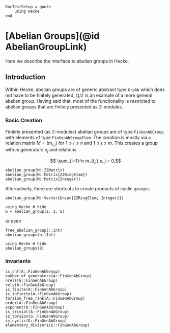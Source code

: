 ```@meta
DocTestSetup = quote
    using Hecke
end
```
# [Abelian Groups](@id AbelianGroupLink)

Here we describe the interface to abelian groups in Hecke.

## Introduction

Within Hecke, abelian groups are of generic abstract type `GrpAb` which does not
have to be finitely generated, $\mathbb Q/\mathbb Z$ is an example of a more
general abelian group. Having said that, most of the functionality is
restricted to abelian groups that are finitely presented as $\mathbb Z$-modules.

### Basic Creation

Finitely presented (as $\mathbb Z$-modules) abelian groups are of type `FinGenAbGroup`
with elements of type `FinGenAbGroupElem`. The creation is mostly via a relation
matrix $M = (m_{i,j})$ for $1\le i\le n$ and $1\le j\le m$. This creates
a group with $m$ generators $e_j$ and relations
```math
   \sum_{i=1}^n m_{i,j} e_j = 0.
```

```@docs; canonical=false
abelian_group(M::ZZMatrix)
abelian_group(M::Matrix{ZZRingElem})
abelian_group(M::Matrix{Integer})
```

Alternatively, there are shortcuts to create products of cyclic groups:
```@docs; canonical=false
abelian_group(M::Vector{Union{ZZRingElem, Integer}})
```
```@repl
using Hecke # hide
G = abelian_group(2, 2, 6)
```

or even

```@docs; canonical=false
free_abelian_group(::Int)
abelian_groups(n::Int)
```
```@repl
using Hecke # hide
abelian_groups(8)
```

### Invariants
```@docs; canonical=false
is_snf(A::FinGenAbGroup)
number_of_generators(A::FinGenAbGroup)
nrels(G::FinGenAbGroup)
rels(A::FinGenAbGroup)
is_finite(A::FinGenAbGroup)
is_infinite(A::FinGenAbGroup)
torsion_free_rank(A::FinGenAbGroup)
order(A::FinGenAbGroup)
exponent(A::FinGenAbGroup)
is_trivial(A::FinGenAbGroup)
is_torsion(G::FinGenAbGroup)
is_cyclic(G::FinGenAbGroup)
elementary_divisors(G::FinGenAbGroup)
```

